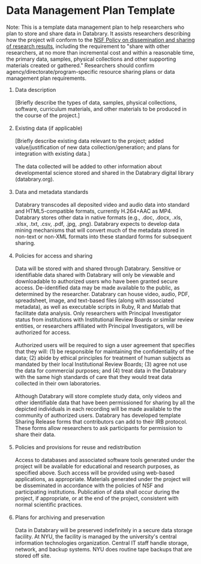 # Data Management Plan Template 

Note: This is a template data management plan to help researchers who plan to store and share data in Databrary. It assists researchers describing how the project will conform to the [NSF Policy on dissemination and sharing of research results](http://www.nsf.gov/bfa/dias/policy/dmp.jsp), including the requirement to "share with other researchers, at no more than incremental cost and within a reasonable time, the primary data, samples, physical collections and other supporting materials created or gathered."  Researchers should confirm agency/directorate/program-specific resource sharing plans or data management plan requirements.

1. Data description <br/> <br/>
[Briefly describe the types of data, samples, physical collections, software, curriculum materials, and other materials to be produced in the course of the project.]<br/> <br/>
2. Existing data (if applicable)<br/> <br/>
[Briefly describe existing data relevant to the project; added value/justification of new data collection/generation; and plans for integration with existing data.]<br/> <br/>
The data collected will be added to other information about developmental science stored and shared in the Databrary digital library (databrary.org).<br/> <br/>
3. Data and metadata standards <br/> <br/>
Databrary transcodes all deposited video and audio data into standard and HTML5-compatible formats, currently H.264+AAC as MP4. Databrary stores other data in native formats (e.g., .doc, .docx, .xls, .xlsx, .txt, .csv, .pdf, .jpg, .png). Databrary expects to develop data mining mechanisms that will convert much of the metadata stored in non-text or non-XML formats into these standard forms for subsequent sharing.<br/> <br/>
4. Policies for access and sharing <br/> <br/>
Data will be stored with and shared through Databrary. Sensitive or identifiable data shared with Databrary will only be viewable and downloadable to authorized users who have been granted secure access. De-identified data may be made available to the public, as determined by the researcher. Databrary can house video, audio, PDF, spreadsheet, image, and text-based files (along with associated metadata), as well as executable scripts in Ruby, R and Matlab that facilitate data analysis. Only researchers with Principal Investigator status from institutions with Institutional Review Boards or similar review entities, or researchers affiliated with Principal Investigators, will be authorized for access. <br/> <br/>
Authorized users will be required to sign a user agreement that specifies that they will: (1) be responsible for maintaining the confidentiality of the data; (2) abide by ethical principles for treatment of human subjects as mandated by their local Institutional Review Boards; (3) agree not use the data for commercial purposes; and (4) treat data in the Databrary with the same high standards of care that they would treat data collected in their own laboratories.<br/> <br/>
Although Databrary will store complete study data, only videos and other identifiable data that have been permissioned for sharing by all the depicted individuals in each recording will be made available to the community of authorized users. Databrary has developed template Sharing Release forms that contributors can add to their IRB protocol. These forms allow researchers to ask participants for permission to share their data. <br/> <br/>
5. Policies and provisions for reuse and redistribution<br/> <br/>
Access to databases and associated software tools generated under the project will be available for educational and research purposes, as specified above. Such access will be provided using web-based applications, as appropriate. Materials generated under the project will be disseminated in accordance with the policies of NSF and participating institutions. Publication of data shall occur during the project, if appropriate, or at the end of the project, consistent with normal scientific practices.<br/> <br/>
6. Plans for archiving and preservation<br/> <br/>
Data in Databrary will be preserved indefinitely in a secure data storage facility. At NYU, the facility is managed by the university's central information technologies organization. Central IT staff handle storage, network, and backup systems. NYU does routine tape backups that are stored off site.

